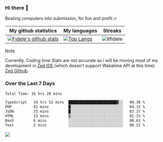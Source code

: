 ### Hi there 👋
<p>Beating computers into submission, for fun and profit 🔥</p>

|My github statistics|My languages|Streaks|
|-|-|-|
|[![Fidele's github stats](https://github-readme-stats.vercel.app/api?username=itfidele&count_private=true&show_icons=true&theme=dark&hide_title=true)](https://github.com/itfidele)|[![Top Langs](https://github-readme-stats.vercel.app/api/top-langs/?username=itfidele&show_icons=true&langs_count=8&theme=dark&layout=compact&hide_title=true)](https://github.com/itfidele)|![itfidele](https://github-readme-streak-stats.herokuapp.com/?user=itfidele&theme=dark)

> [!NOTE]  
> Currently, Coding time Stats are not accurate as i will be moving most of my development in <a href="https://zed.dev" target="_blank"> Zed IDE </a> (which doesn't support Wakatime API at this time) <a href="https://github.com/zed-industries/zed">Zed Github</a>.

### Over the Last 7 Days
<!--START_SECTION:waka-->

```txt
Total Time: 16 hrs 28 mins

TypeScript   14 hrs 52 mins  ██████████████████████▓░░   90.30 %
PHP          41 mins         █░░░░░░░░░░░░░░░░░░░░░░░░   04.15 %
JSON         33 mins         █░░░░░░░░░░░░░░░░░░░░░░░░   03.37 %
HTML         13 mins         ▒░░░░░░░░░░░░░░░░░░░░░░░░   01.33 %
Bash         6 mins          ░░░░░░░░░░░░░░░░░░░░░░░░░   00.63 %
Text         2 mins          ░░░░░░░░░░░░░░░░░░░░░░░░░   00.21 %
```

<!--END_SECTION:waka-->



![](https://komarev.com/ghpvc/?username=itfidele)
